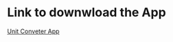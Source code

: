 <h1>Link to downwload the App</h1>
<a href="https://1drv.ms/u/s!AgvsbrR-mPDyhW9qqCQV3B9riTpa?e=FbHsSa">Unit Conveter App</a>
